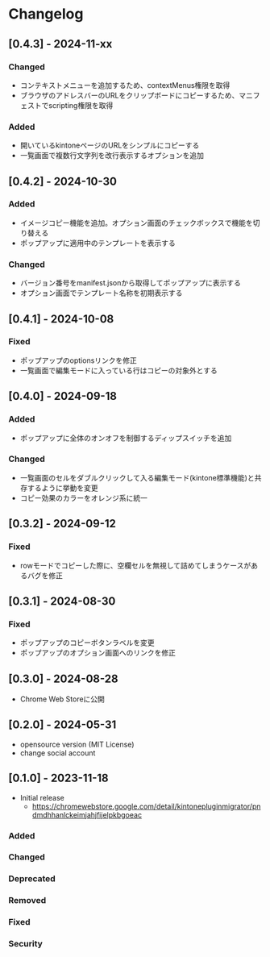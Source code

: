 # Changelog

## [0.4.3] - 2024-11-xx
### Changed
- コンテキストメニューを追加するため、contextMenus権限を取得
- ブラウザのアドレスバーのURLをクリップボードにコピーするため、マニフェストでscripting権限を取得

### Added
- 開いているkintoneページのURLをシンプルにコピーする
- 一覧画面で複数行文字列を改行表示するオプションを追加

## [0.4.2] - 2024-10-30
### Added
- イメージコピー機能を追加。オプション画面のチェックボックスで機能を切り替える
- ポップアップに適用中のテンプレートを表示する

### Changed
- バージョン番号をmanifest.jsonから取得してポップアップに表示する
- オプション画面でテンプレート名称を初期表示する

## [0.4.1] - 2024-10-08
### Fixed
- ポップアップのoptionsリンクを修正
- 一覧画面で編集モードに入っている行はコピーの対象外とする

## [0.4.0] - 2024-09-18
### Added
- ポップアップに全体のオンオフを制御するディップスイッチを追加

### Changed
- 一覧画面のセルをダブルクリックして入る編集モード(kintone標準機能)と共存するように挙動を変更
- コピー効果のカラーをオレンジ系に統一

## [0.3.2] - 2024-09-12
### Fixed
- rowモードでコピーした際に、空欄セルを無視して詰めてしまうケースがあるバグを修正

## [0.3.1] - 2024-08-30
### Fixed
- ポップアップのコピーボタンラベルを変更
- ポップアップのオプション画面へのリンクを修正

## [0.3.0] - 2024-08-28
- Chrome Web Storeに公開

## [0.2.0] - 2024-05-31
- opensource version (MIT License)
- change social account

## [0.1.0] - 2023-11-18
- Initial release
    - https://chromewebstore.google.com/detail/kintonepluginmigrator/pndmdhhanlckeimjahjfijelpkbgoeac
  
### Added
### Changed
### Deprecated
### Removed
### Fixed
### Security
